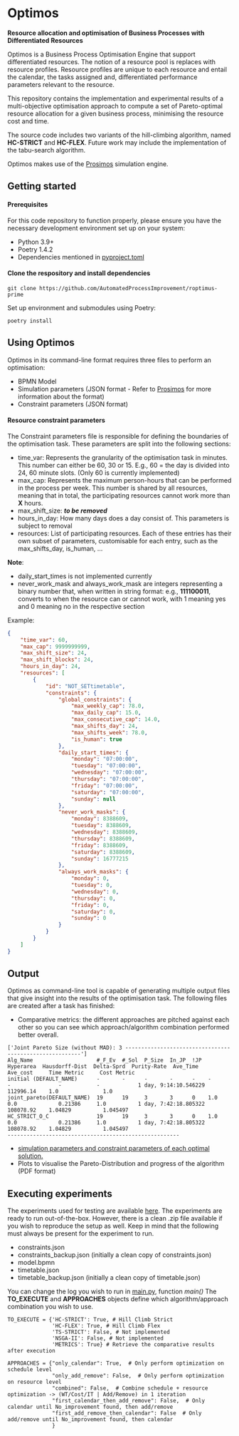 # Optimos
__Resource allocation and optimisation of Business Processes with Differentiated Resources__

Optimos is a Business Process Optimisation Engine that support differentiated resources. The notion of a resource pool is replaces with resource profiles. 
Resource profiles are unique to each resource and entail the calendar, the tasks assigned and, differentiated performance parameters relevant to the resource.

This repository contains the implementation and experimental results of a multi-objective optimisation approach to compute a set of Pareto-optimal resource allocation for a given business process, minimising the resource cost and time.

The source code includes two variants of the hill-climbing algorithm, named __HC-STRICT__ and __HC-FLEX__. 
Future work may include the implementation of the tabu-search algorithm.

Optimos makes use of the [Prosimos](https://github.com/AutomatedProcessImprovement/Prosimos/commit/3eae6c5e322a534bb47068f6373e9af572268c8f) simulation engine.


## Getting started
#### Prerequisites
For this code repository to function properly, please ensure you have the necessary development environment set up on your system:
- Python 3.9+
- Poetry 1.4.2
- Dependencies mentioned in [pyproject.toml](https://github.com/AutomatedProcessImprovement/roptimus-prime/blob/main/pyproject.toml)

#### Clone the respository and install dependencies
```
git clone https://github.com/AutomatedProcessImprovement/roptimus-prime
```

Set up environment and submodules using Poetry:
```
poetry install
```

## Using Optimos

Optimos in its command-line format requires three files to perform an optimisation:
- BPMN Model
- Simulation parameters (JSON format - Refer to [Prosimos](https://github.com/AutomatedProcessImprovement/Prosimos/tree/main) for more information about the format)
- Constraint parameters (JSON format)


#### Resource constraint parameters
The Constraint parameters file is responsible for defining the boundaries of the optimisation task. These parameters are split into the following sections:

- time_var: Represents the granularity of the optimisation task in minutes. This number can either be 60, 30 or 15. E.g., 60 = the day is divided into 24, 60 minute slots. (Only 60 is currently implemented)
- max_cap: Represents the maximum person-hours that can be performed in the process per week. This number is shared by all resources, meaning that in total, the participating resources cannot work more than __X__ hours.
- max_shift_size: ___to be removed___
- hours_in_day: How many days does a day consist of. This parameters is subject to removal
- resources: List of participating resources. Each of these entries has their own subset of parameters, customisable for each entry, such as the max_shifts_day, is_human, ...

__Note__:

- daily_start_times is not implemented currently
- never_work_mask and always_work_mask are integers representing a binary number that, when written in string format: e.g., __111100011__, converts to when the resource can or cannot work, with 1 meaning yes and 0 meaning no in the respective section

Example:
```json
{
    "time_var": 60,
    "max_cap": 9999999999,
    "max_shift_size": 24,
    "max_shift_blocks": 24,
    "hours_in_day": 24,
    "resources": [
        {
            "id": "NOT_SETtimetable",
            "constraints": {
                "global_constraints": {
                    "max_weekly_cap": 78.0,
                    "max_daily_cap": 15.0,
                    "max_consecutive_cap": 14.0,
                    "max_shifts_day": 24,
                    "max_shifts_week": 78.0,
                    "is_human": true
                },
                "daily_start_times": {
                    "monday": "07:00:00",
                    "tuesday": "07:00:00",
                    "wednesday": "07:00:00",
                    "thursday": "07:00:00",
                    "friday": "07:00:00",
                    "saturday": "07:00:00",
                    "sunday": null
                },
                "never_work_masks": {
                    "monday": 8388609,
                    "tuesday": 8388609,
                    "wednesday": 8388609,
                    "thursday": 8388609,
                    "friday": 8388609,
                    "saturday": 8388609,
                    "sunday": 16777215
                },
                "always_work_masks": {
                    "monday": 0,
                    "tuesday": 0,
                    "wednesday": 0,
                    "thursday": 0,
                    "friday": 0,
                    "saturday": 0,
                    "sunday": 0
                }
            }
        }
    ]
}
```

## Output

Optimos as command-line tool is capable of generating multiple output files that give insight into the results of the optimisation task.
The following files are created after a task has finished:

- Comparative metrics: the different approaches are pitched against each other so you can see which approach/algorithm combination performed better overall.
```
['Joint Pareto Size (without MAD): 3 --------------------------------------------------------']
Alg_Name                    #_F_Ev  #_Sol  P_Size  In_JP  !JP  Hyperarea  Hausdorff-Dist  Delta-Sprd  Purity-Rate  Ave_Time                 Ave_cost     Time Metric     Cost Metric
initial (DEFAULT_NAME)      -       -      -       -      -    -          -               -           -            1 day, 9:14:10.546229    112996.14    1.0              1.0        
joint_pareto(DEFAULT_NAME)  19      19     3       3      0    1.0        0.0             0.21386     1.0          1 day, 7:42:18.805322    108078.92    1.04829          1.045497   
HC_STRICT_O_C               19      19     3       3      0    1.0        0.0             0.21386     1.0          1 day, 7:42:18.805322    108078.92    1.04829          1.045497   
------------------------------------------------------
```
- [simulation parameters and constraint parameters of each optimal solution.](./json_files)
- Plots to visualise the Pareto-Distribution and progress of the algorithm (PDF format)

## Executing experiments
The experiments used for testing are available [here](./test_assets/experiments). The experiments are ready to run out-of-the-box. However, there is a clean .zip file available if you wish to reproduce the setup as well.
Keep in mind that the following must always be present for the experiment to run.
- constraints.json
- constraints_backup.json (initially a clean copy of constraints.json)
- model.bpmn
- timetable.json
- timetable_backup.json (initially a clean copy of timetable.json)

You can change the log you wish to run in [main.py](./pareto_algorithms_and_metrics/main.py), function _main()_
The __TO_EXECUTE__ and __APPROACHES__ objects define which algorithm/approach combination you wish to use.

```
TO_EXECUTE = {'HC-STRICT': True, # Hill Climb Strict
              'HC-FLEX': True, # Hill Climb Flex
              'TS-STRICT': False, # Not implemented
              'NSGA-II': False, # Not implemented
              'METRICS': True} # Retrieve the comparative results after execution

APPROACHES = {"only_calendar": True,  # Only perform optimization on schedule level
              "only_add_remove": False,  # Only perform optimization on resource level
              "combined": False,  # Combine schedule + resource optimization -> (WT/Cost/IT | Add/Remove) in 1 iteration
              "first_calendar_then_add_remove": False,  # Only calendar until No_improvement found, then add/remove
              "first_add_remove_then_calendar": False  # Only add/remove until No_improvement found, then calendar
              }
```





 















